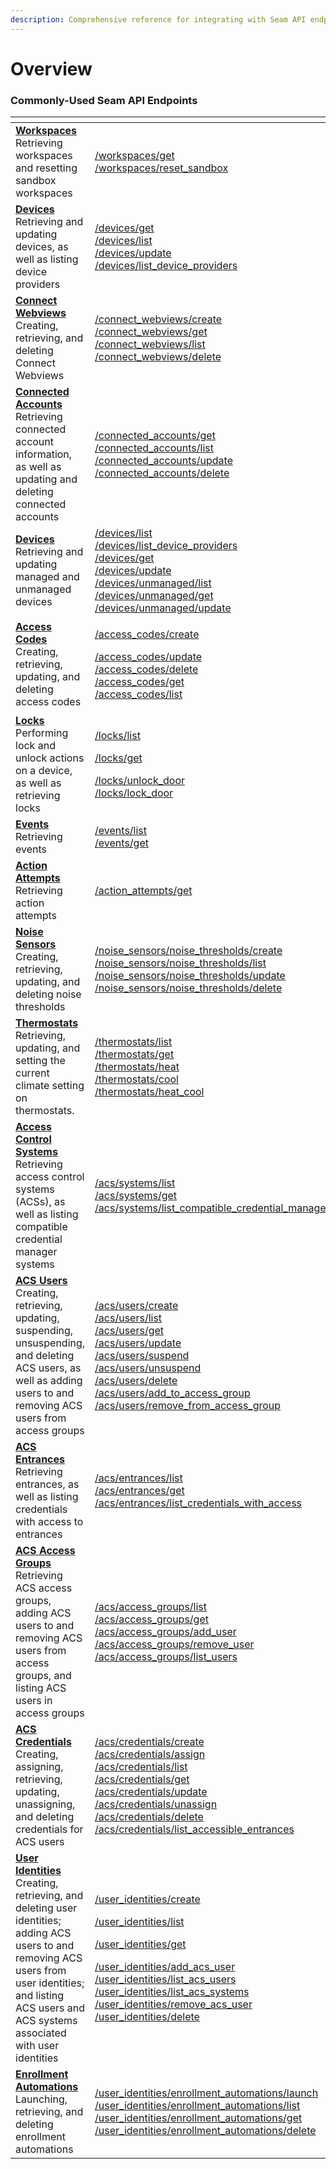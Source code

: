 ```yaml
---
description: Comprehensive reference for integrating with Seam API endpoints
---
```


# Overview

### Commonly-Used Seam API Endpoints

<table data-header-hidden><thead><tr><th width="330"></th><th></th></tr></thead><tbody><tr><td><a href="workspaces/"><strong>Workspaces</strong></a><br>Retrieving workspaces and resetting sandbox workspaces</td><td><a href="workspaces/get.md">/workspaces/get</a><br><a href="workspaces/reset_sandbox.md">/workspaces/reset_sandbox</a></td></tr><tr><td><a href="devices/"><strong>Devices</strong></a><br>Retrieving and updating devices, as well as listing device providers</td><td><a href="devices/get-device.md">/devices/get</a><br><a href="devices/list-devices.md">/devices/list</a><br><a href="devices/update-device.md">/devices/update</a><br><a href="devices/list-device-providers.md">/devices/list_device_providers</a></td></tr><tr><td><a href="connect-webviews/"><strong>Connect Webviews</strong></a><br>Creating, retrieving, and deleting Connect Webviews</td><td><a href="connect-webviews/create-a-connect-webview.md">/connect_webviews/create</a><br><a href="connect-webviews/get-a-connect-webview.md">/connect_webviews/get</a><br><a href="connect-webviews/list-connect-webviews.md">/connect_webviews/list</a><br><a href="connect-webviews/delete-a-connect-webview.md">/connect_webviews/delete</a></td></tr><tr><td><a href="connected-accounts/"><strong>Connected Accounts</strong></a><br>Retrieving connected account information, as well as updating and deleting connected accounts</td><td><a href="connected-accounts/get-a-connected-account.md">/connected_accounts/get</a><br><a href="connected-accounts/list-connected-accounts.md">/connected_accounts/list</a><br><a href="connected-accounts/update-a-connected-account.md">/connected_accounts/update</a><br><a href="connected-accounts/delete-a-connected-account.md">/connected_accounts/delete</a></td></tr><tr><td><a href="devices/"><strong>Devices</strong></a><br>Retrieving and updating managed and unmanaged devices</td><td><a href="devices/list-devices.md">/devices/list</a><br><a href="devices/list-device-providers.md">/devices/list_device_providers</a><br><a href="devices/get-device.md">/devices/get</a><br><a href="devices/update-device.md">/devices/update</a><br><a href="devices/list-unmanaged-devices.md">/devices/unmanaged/list</a><br><a href="devices/get-device-1.md">/devices/unmanaged/get</a><br><a href="devices/update-unmanaged-device.md">/devices/unmanaged/update</a></td></tr><tr><td><a href="access-codes/"><strong>Access Codes</strong></a><br>Creating, retrieving, updating, and deleting access codes</td><td><p><a href="access-codes/create-an-access-code.md">/access_codes/create</a></p><p><a href="access-codes/update-an-access-code.md">/access_codes/update</a><br><a href="access-codes/delete-an-access-code.md">/access_codes/delete</a><br><a href="access-codes/get-an-access-code.md">/access_codes/get</a><br><a href="access-codes/list-access-codes.md">/access_codes/list</a></p></td></tr><tr><td><a href="locks/"><strong>Locks</strong></a><br>Performing lock and unlock actions on a device, as well as retrieving locks</td><td><p><a href="devices/list-devices.md">/locks/list</a></p><p><a href="devices/get-device.md">/locks/get</a></p><p><a href="locks/unlock-a-lock.md">/locks/unlock_door</a><br><a href="locks/lock-a-lock.md">/locks/lock_door</a></p></td></tr><tr><td><a href="events/"><strong>Events</strong></a><br>Retrieving events</td><td><a href="events/list-events.md">/events/list</a><br><a href="events/get-an-event.md">/events/get</a></td></tr><tr><td><a href="action-attempt/"><strong>Action Attempts</strong></a><br>Retrieving action attempts</td><td><a href="action-attempt/get-action-attempt.md">/action_attempts/get</a></td></tr><tr><td><a href="noise-sensors/"><strong>Noise Sensors</strong></a><br>Creating, retrieving, updating, and deleting noise thresholds</td><td><a href="noise-sensors/create-noise-threshold.md">/noise_sensors/noise_thresholds/create</a><br><a href="noise-sensors/list-noise-thresholds.md">/noise_sensors/noise_thresholds/list</a><br><a href="noise-sensors/update-noise-threshold.md">/noise_sensors/noise_thresholds/update</a><br><a href="noise-sensors/delete-noise-threshold.md">/noise_sensors/noise_thresholds/delete</a></td></tr><tr><td><a href="../thermostats/"><strong>Thermostats</strong></a><br>Retrieving, updating, and setting the current climate setting on thermostats.</td><td><a href="../thermostats/list-thermostats.md">/thermostats/list</a><br><a href="../thermostats/get-thermostat.md">/thermostats/get</a><br><a href="thermostats/set-to-heat-mode.md">/thermostats/heat</a><br><a href="thermostats/set-to-cool-mode.md">/thermostats/cool</a><br><a href="thermostats/set-to-heat-cool-auto-mode.md">/thermostats/heat_cool</a><br></td></tr><tr><td><a href="access-control-systems/"><strong>Access Control Systems</strong></a><br>Retrieving access control systems (ACSs), as well as listing compatible credential manager systems</td><td><a href="access-control-systems/systems/list-systems.md">/acs/systems/list</a><br><a href="access-control-systems/systems/get-system.md">/acs/systems/get</a><br><a href="access-control-systems/systems/list-compatible-credential-manager-acs-systems.md">/acs/systems/list_compatible_credential_manager_acs_systems</a></td></tr><tr><td><a href="access-control-systems/users/"><strong>ACS Users</strong></a><br>Creating, retrieving, updating, suspending, unsuspending, and deleting ACS users, as well as adding users to and removing ACS users from access groups</td><td><a href="access-control-systems/users/create-user.md">/acs/users/create</a><br><a href="access-control-systems/users/list-users.md">/acs/users/list</a><br><a href="access-control-systems/users/get-user.md">/acs/users/get</a><br><a href="access-control-systems/users/update-user.md">/acs/users/update</a><br><a href="access-control-systems/users/suspend-a-user.md">/acs/users/suspend</a><br><a href="access-control-systems/users/unsuspend-a-user.md">/acs/users/unsuspend</a><br><a href="access-control-systems/users/delete-user.md">/acs/users/delete</a><br><a href="access-control-systems/users/add-user-to-access-group.md">/acs/users/add_to_access_group</a><br><a href="access-control-systems/users/remove-user-from-access-group.md">/acs/users/remove_from_access_group</a></td></tr><tr><td><a href="access-control-systems/entrances/"><strong>ACS Entrances</strong></a><br>Retrieving entrances, as well as listing credentials with access to entrances</td><td><a href="access-control-systems/entrances/list-entrances.md">/acs/entrances/list</a><br><a href="access-control-systems/entrances/get-an-entrance.md">/acs/entrances/get</a><br><a href="access-control-systems/entrances/list-credentials-with-access-to-an-entrance.md">/acs/entrances/list_credentials_with_access</a></td></tr><tr><td><a href="access-control-systems/access-groups/"><strong>ACS Access Groups</strong></a><br>Retrieving ACS access groups, adding ACS users to and removing ACS users from access groups, and listing ACS users in access groups</td><td><a href="access-control-systems/access-groups/list-access-groups.md">/acs/access_groups/list</a><br><a href="access-control-systems/access-groups/get-access-group.md">/acs/access_groups/get</a><br><a href="access-control-systems/access-groups/add-user-to-access-group.md">/acs/access_groups/add_user</a><br><a href="access-control-systems/access-groups/remove-user-from-access-group.md">/acs/access_groups/remove_user</a><br><a href="access-control-systems/access-groups/list-users-in-access-group.md">/acs/access_groups/list_users</a></td></tr><tr><td><a href="access-control-systems/credentials/"><strong>ACS Credentials</strong></a><br>Creating, assigning, retrieving, updating, unassigning, and deleting credentials for ACS users</td><td><a href="access-control-systems/credentials/create-credential-for-user.md">/acs/credentials/create</a><br><a href="access-control-systems/credentials/assign-a-credential-to-a-user.md">/acs/credentials/assign</a><br><a href="access-control-systems/credentials/list-credentials.md">/acs/credentials/list</a><br><a href="access-control-systems/credentials/get-credential.md">/acs/credentials/get</a><br><a href="access-control-systems/credentials/update-a-credential.md">/acs/credentials/update</a><br><a href="access-control-systems/credentials/unassign-a-credential-from-a-user.md">/acs/credentials/unassign</a><br><a href="access-control-systems/credentials/delete-credential.md">/acs/credentials/delete</a><br><a href="access-control-systems/credentials/list-accessible-entrances.md">/acs/credentials/list_accessible_entrances</a></td></tr><tr><td><a href="user-identities/"><strong>User Identities</strong></a><br>Creating, retrieving, and deleting user identities; adding ACS users to and removing ACS users from user identities; and listing ACS users and ACS systems associated with user identities</td><td><p><a href="user-identities/create-a-user-identity.md">/user_identities/create</a></p><p><a href="user_identities/list.md">/user_identities/list</a></p><p><a href="user-identities/get-a-user-identity.md">/user_identities/get</a></p><p><a href="user-identities/add-an-acs-user-to-a-user-identity.md">/user_identities/add_acs_user</a><br><a href="user_identities/list_acs_users.md">/user_identities/list_acs_users</a><br><a href="user_identities/list_acs_systems.md">/user_identities/list_acs_systems</a><br><a href="user_identities/remove_acs_user">/user_identities/remove_acs_user</a><br><a href="user-identities/delete-a-user-identity.md">/user_identities/delete</a></p></td></tr><tr><td><a href="user-identities/enrollment-automations/"><strong>Enrollment Automations</strong></a><br>Launching, retrieving, and deleting enrollment automations</td><td><a href="user-identities/enrollment-automations/launch-an-enrollment-automation.md">/user_identities/enrollment_automations/launch</a><br><a href="user-identities/enrollment-automations/list-enrollment-automations.md">/user_identities/enrollment_automations/list</a><br><a href="user-identities/enrollment-automations/get-an-enrollment-automation.md">/user_identities/enrollment_automations/get</a><br><a href="user-identities/enrollment-automations/delete-an-enrollment-automation.md">/user_identities/enrollment_automations/delete</a></td></tr></tbody></table>

